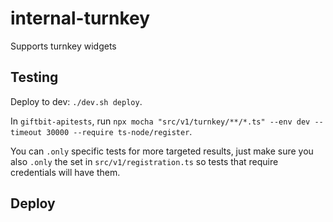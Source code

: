 # internal-turnkey
Supports turnkey widgets

## Testing

Deploy to dev: `./dev.sh deploy`. 

In `giftbit-apitests`, run `npx mocha "src/v1/turnkey/**/*.ts" --env dev --timeout 30000 --require ts-node/register`. 

You can `.only` specific tests for more targeted results, just make sure you also `.only` the set in `src/v1/registration.ts` so tests that require credentials will have them. 

## Deploy

